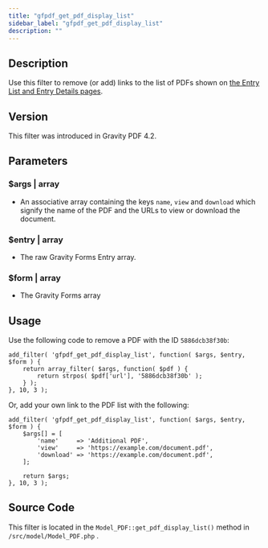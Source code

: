 ```yaml
---
title: "gfpdf_get_pdf_display_list"
sidebar_label: "gfpdf_get_pdf_display_list"
description: ""
---
```




## Description

Use this filter to remove (or add) links to the list of PDFs shown on [the Entry List and Entry Details pages](../../users/viewing-pdfs.md).

## Version

This filter was introduced in Gravity PDF 4.2.

## Parameters

### $args | array
*  An associative array containing the keys `name`, `view` and `download` which signify the name of the PDF and the URLs to view or download the document.

### $entry | array
*  The raw Gravity Forms Entry array.

### $form | array
*  The Gravity Forms array

## Usage

Use the following code to remove a PDF with the ID `5886dcb38f30b`:

```
add_filter( 'gfpdf_get_pdf_display_list', function( $args, $entry, $form ) {
	return array_filter( $args, function( $pdf ) {
		return strpos( $pdf['url'], '5886dcb38f30b' );
	} );
}, 10, 3 );
```

Or, add your own link to the PDF list with the following:

```
add_filter( 'gfpdf_get_pdf_display_list', function( $args, $entry, $form ) {
	$args[] = [
		'name'     => 'Additional PDF',
		'view'     => 'https://example.com/document.pdf',
		'download' => 'https://example.com/document.pdf',
	];

	return $args;
}, 10, 3 );
```

## Source Code

This filter is located in the `Model_PDF::get_pdf_display_list()` method in `/src/model/Model_PDF.php` .